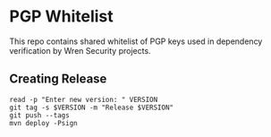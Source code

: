 # PGP Whitelist

This repo contains shared whitelist of PGP keys used in dependency verification by Wren Security projects.


## Creating Release

```
read -p "Enter new version: " VERSION
git tag -s $VERSION -m "Release $VERSION"
git push --tags
mvn deploy -Psign
```
